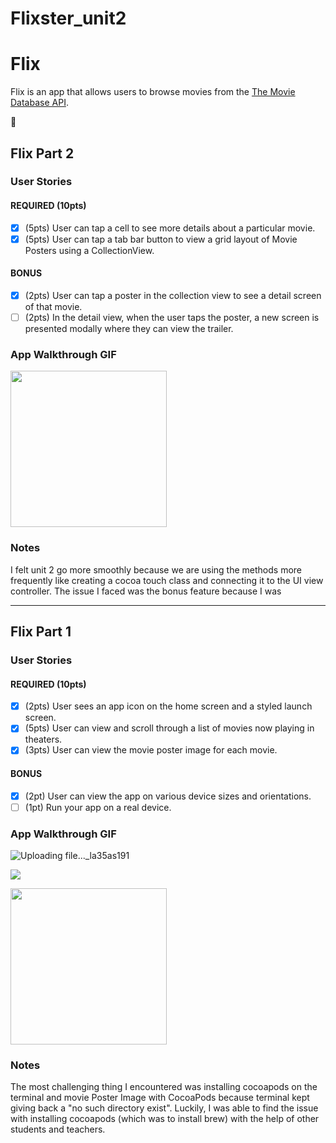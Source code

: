 # Flixster_unit2
# Flix

Flix is an app that allows users to browse movies from the [The Movie Database API](http://docs.themoviedb.apiary.io/#).

📝

## Flix Part 2

### User Stories

#### REQUIRED (10pts)
-  [x] (5pts) User can tap a cell to see more details about a particular movie.
- [x] (5pts) User can tap a tab bar button to view a grid layout of Movie Posters using a CollectionView.

#### BONUS
- [x] (2pts) User can tap a poster in the collection view to see a detail screen of that movie.
- [ ] (2pts) In the detail view, when the user taps the poster, a new screen is presented modally where they can view the trailer.

### App Walkthrough GIF







<img src="YOUR_GIF_URL_HERE" width=250><br>

### Notes

I felt unit 2 go more smoothly because we are using the methods more frequently like creating a cocoa touch class and connecting it to the UI view controller. The issue I faced was the bonus feature because I was 

---

## Flix Part 1

### User Stories

#### REQUIRED (10pts)
- [x] (2pts) User sees an app icon on the home screen and a styled launch screen.
- [x] (5pts) User can view and scroll through a list of movies now playing in theaters.
- [x] (3pts) User can view the movie poster image for each movie.

#### BONUS
- [x] (2pt) User can view the app on various device sizes and orientations.
- [ ] (1pt) Run your app on a real device.

### App Walkthrough GIF




![Uploading file..._la35as191]()



![](https://i.imgur.com/NjdPOoC.gif)




<img src="[YOUR_GIF_URL_HERE](https://i.imgur.com/NjdPOoC.gif)" width=250><br>

### Notes
The most challenging thing I encountered was installing cocoapods on the terminal and movie Poster Image with CocoaPods because terminal kept giving back a "no such directory exist". Luckily, I was able to find the issue with installing cocoapods (which was to install brew) with the help of other students and teachers. 
